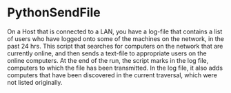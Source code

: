 # PythonSendFile

On a Host that is connected to a LAN, 
you have a log-file that contains a list of users
who have logged onto some of the machines on the network, 
in the past 24 hrs. This script that searches for 
computers on the network that are currently online, 
and then sends a text-file to appropriate users on 
the online computers. At the end of the run, 
the script marks in the log file, computers
to which the file has been transmitted. In the log file, 
it also adds computers that have been discovered 
in the current traversal, which were not listed originally.
